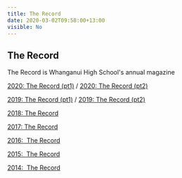 ```yaml
---
title: The Record
date: 2020-03-02T09:58:00+13:00
visible: No
---
```


## The Record

The Record is Whanganui High School's annual magazine

[2020: The Record (pt1)](https://res.cloudinary.com/whanganuihigh/image/upload/v1606952234/The%20Record/WHS_Record_2020_part_A.pdf) / [2020: The Record (pt2)](https://res.cloudinary.com/whanganuihigh/image/upload/v1606952229/The%20Record/WHS_Record_2020_part_B.pdf)

[2019: The Record (pt1)](https://res.cloudinary.com/whanganuihigh/image/upload/v1575516534/The%20Record/WHS_Record_2019_WEB1.pdf) / [2019: The Record (pt2)](https://res.cloudinary.com/whanganuihigh/image/upload/v1575516530/The%20Record/WHS_Record_2019_WEB2.pdf)

[2018: The Record](http://c1940652.r52.cf0.rackcdn.com/5c85b4b8ff2a7c25ea000337/WHS-School-Record-2018.website-copy.pdf)

[2017: The Record](http://c1940652.r52.cf0.rackcdn.com/5a090a47b8d39a7731000ba4/WHS-school-record-_2017.pdf)

[2016:  The Record](http://c1940652.r52.cf0.rackcdn.com/5848c3f6b8d39a3eff00072e/WHS-school-Record1_2016.pdf)

[2015:  The Record](http://c1940652.r52.cf0.rackcdn.com/57d9ff77b8d39a2071001ea3/The-Record-2015-for-web.pdf) 

[2014:  The Record](http://c1940652.r52.cf0.rackcdn.com/5473c0b7b8d39a664d000283/2014-The-Record-web-lowres.pdf)
